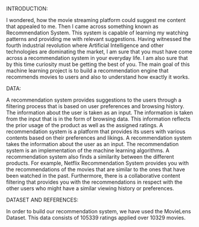 INTRODUCTION:

I wondered, how the movie streaming platform could suggest me content that appealed to me. Then I came across something known as Recommendation System. 
This system is capable of learning my watching patterns and providing me with relevant suggestions.
 Having witnessed the fourth industrial revolution where Artificial Intelligence and other technologies are dominating the market, I am sure that you must have come across a recommendation system in your everyday life. I am also sure that by this time curiosity must be getting the best of you.
The main goal of this machine learning project is to build a recommendation engine that recommends movies to users and also to understand how exactly it works.

DATA:

A recommendation system provides suggestions to the users through a filtering process that is based on user preferences and browsing history. 
The information about the user is taken as an input. 
The information is taken from the input that is in the form of browsing data. 
This information reflects the prior usage of the product as well as the assigned ratings.
A recommendation system is a platform that provides its users with various contents based on their preferences and likings. A recommendation system takes the information about the user as an input. The recommendation system is an implementation of the machine learning algorithms.
A recommendation system also finds a similarity between the different products.
 For example, Netflix Recommendation System provides you with the recommendations of the movies that are similar to the ones that have been watched in the past. 
Furthermore, there is a collaborative content filtering that provides you with the recommendations in respect with the other users who might have a similar viewing history or preferences. 

DATASET AND REFERENCES:

In order to build our recommendation system, we have used the MovieLens Dataset.  This data consists of 105339 ratings applied over 10329 movies.

